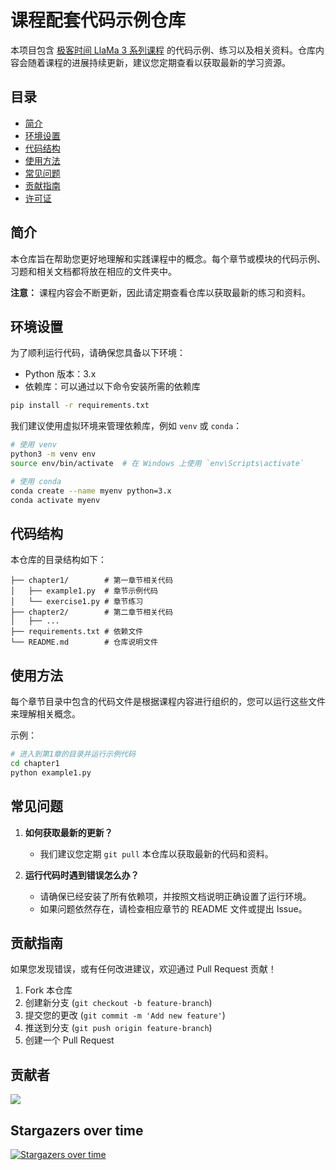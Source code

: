 # 课程配套代码示例仓库

本项目包含 [极客时间 LlaMa 3 系列课程](https://time.geekbang.org/column/intro/100828301) 的代码示例、练习以及相关资料。仓库内容会随着课程的进展持续更新，建议您定期查看以获取最新的学习资源。

## 目录

- [简介](#简介)
- [环境设置](#环境设置)
- [代码结构](#代码结构)
- [使用方法](#使用方法)
- [常见问题](#常见问题)
- [贡献指南](#贡献指南)
- [许可证](#许可证)

## 简介

本仓库旨在帮助您更好地理解和实践课程中的概念。每个章节或模块的代码示例、习题和相关文档都将放在相应的文件夹中。

**注意：** 课程内容会不断更新，因此请定期查看仓库以获取最新的练习和资料。

## 环境设置

为了顺利运行代码，请确保您具备以下环境：

- Python 版本：3.x
- 依赖库：可以通过以下命令安装所需的依赖库

```bash
pip install -r requirements.txt
```

我们建议使用虚拟环境来管理依赖库，例如 `venv` 或 `conda`：

```bash
# 使用 venv
python3 -m venv env
source env/bin/activate  # 在 Windows 上使用 `env\Scripts\activate`

# 使用 conda
conda create --name myenv python=3.x
conda activate myenv
```

## 代码结构

本仓库的目录结构如下：

```
├── chapter1/        # 第一章节相关代码
│   ├── example1.py  # 章节示例代码
│   └── exercise1.py # 章节练习
├── chapter2/        # 第二章节相关代码
│   ├── ...
├── requirements.txt # 依赖文件
└── README.md        # 仓库说明文件
```

## 使用方法

每个章节目录中包含的代码文件是根据课程内容进行组织的，您可以运行这些文件来理解相关概念。

示例：

```bash
# 进入到第1章的目录并运行示例代码
cd chapter1
python example1.py
```

## 常见问题

1. **如何获取最新的更新？**
   - 我们建议您定期 `git pull` 本仓库以获取最新的代码和资料。

2. **运行代码时遇到错误怎么办？**
   - 请确保已经安装了所有依赖项，并按照文档说明正确设置了运行环境。
   - 如果问题依然存在，请检查相应章节的 README 文件或提出 Issue。

## 贡献指南

如果您发现错误，或有任何改进建议，欢迎通过 Pull Request 贡献！

1. Fork 本仓库
2. 创建新分支 (`git checkout -b feature-branch`)
3. 提交您的更改 (`git commit -m 'Add new feature'`)
4. 推送到分支 (`git push origin feature-branch`)
5. 创建一个 Pull Request

## 贡献者

<a href="https://github.com/tylerelyt/llama/graphs/contributors">
  <img src="https://contrib.rocks/image?repo=tylerelyt/llama" />
</a>

## Stargazers over time
[![Stargazers over time](https://starchart.cc/tylerelyt/llama.svg?variant=adaptive)](https://starchart.cc/tylerelyt/llama)
